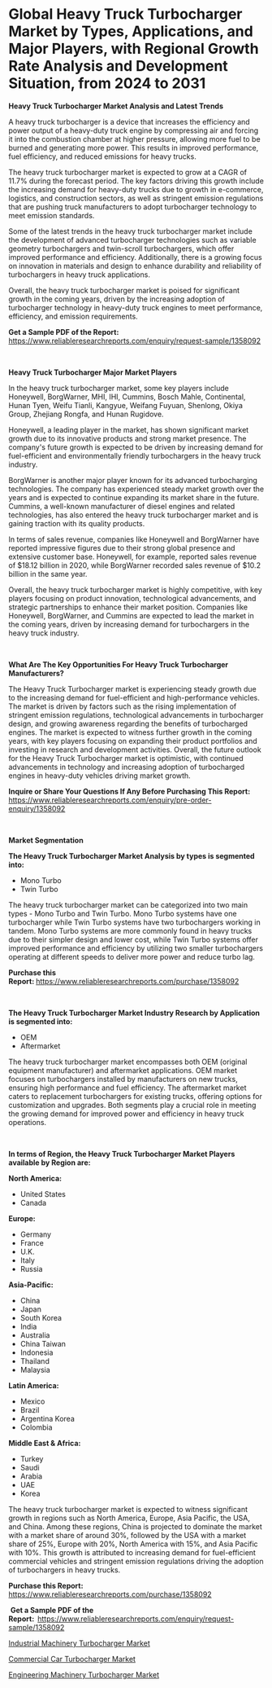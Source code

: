 <p><h1>Global Heavy Truck Turbocharger Market by Types, Applications, and Major Players, with Regional Growth Rate Analysis and Development Situation, from 2024 to 2031</h1></p><p><strong>Heavy Truck Turbocharger Market Analysis and Latest Trends</strong></p>
<p><p>A heavy truck turbocharger is a device that increases the efficiency and power output of a heavy-duty truck engine by compressing air and forcing it into the combustion chamber at higher pressure, allowing more fuel to be burned and generating more power. This results in improved performance, fuel efficiency, and reduced emissions for heavy trucks.</p><p>The heavy truck turbocharger market is expected to grow at a CAGR of 11.7% during the forecast period. The key factors driving this growth include the increasing demand for heavy-duty trucks due to growth in e-commerce, logistics, and construction sectors, as well as stringent emission regulations that are pushing truck manufacturers to adopt turbocharger technology to meet emission standards.</p><p>Some of the latest trends in the heavy truck turbocharger market include the development of advanced turbocharger technologies such as variable geometry turbochargers and twin-scroll turbochargers, which offer improved performance and efficiency. Additionally, there is a growing focus on innovation in materials and design to enhance durability and reliability of turbochargers in heavy truck applications.</p><p>Overall, the heavy truck turbocharger market is poised for significant growth in the coming years, driven by the increasing adoption of turbocharger technology in heavy-duty truck engines to meet performance, efficiency, and emission requirements.</p></p>
<p><strong>Get a Sample PDF of the Report:&nbsp;</strong> <a href="https://www.reliableresearchreports.com/enquiry/request-sample/1358092">https://www.reliableresearchreports.com/enquiry/request-sample/1358092</a></p>
<p>&nbsp;</p>
<p><strong>Heavy Truck Turbocharger Major Market Players</strong></p>
<p><p>In the heavy truck turbocharger market, some key players include Honeywell, BorgWarner, MHI, IHI, Cummins, Bosch Mahle, Continental, Hunan Tyen, Weifu Tianli, Kangyue, Weifang Fuyuan, Shenlong, Okiya Group, Zhejiang Rongfa, and Hunan Rugidove. </p><p>Honeywell, a leading player in the market, has shown significant market growth due to its innovative products and strong market presence. The company's future growth is expected to be driven by increasing demand for fuel-efficient and environmentally friendly turbochargers in the heavy truck industry.</p><p>BorgWarner is another major player known for its advanced turbocharging technologies. The company has experienced steady market growth over the years and is expected to continue expanding its market share in the future. Cummins, a well-known manufacturer of diesel engines and related technologies, has also entered the heavy truck turbocharger market and is gaining traction with its quality products.</p><p>In terms of sales revenue, companies like Honeywell and BorgWarner have reported impressive figures due to their strong global presence and extensive customer base. Honeywell, for example, reported sales revenue of $18.12 billion in 2020, while BorgWarner recorded sales revenue of $10.2 billion in the same year.</p><p>Overall, the heavy truck turbocharger market is highly competitive, with key players focusing on product innovation, technological advancements, and strategic partnerships to enhance their market position. Companies like Honeywell, BorgWarner, and Cummins are expected to lead the market in the coming years, driven by increasing demand for turbochargers in the heavy truck industry.</p></p>
<p>&nbsp;</p>
<p><strong>What Are The Key Opportunities For Heavy Truck Turbocharger Manufacturers?</strong></p>
<p><p>The Heavy Truck Turbocharger market is experiencing steady growth due to the increasing demand for fuel-efficient and high-performance vehicles. The market is driven by factors such as the rising implementation of stringent emission regulations, technological advancements in turbocharger design, and growing awareness regarding the benefits of turbocharged engines. The market is expected to witness further growth in the coming years, with key players focusing on expanding their product portfolios and investing in research and development activities. Overall, the future outlook for the Heavy Truck Turbocharger market is optimistic, with continued advancements in technology and increasing adoption of turbocharged engines in heavy-duty vehicles driving market growth.</p></p>
<p><strong>Inquire or Share Your Questions If Any Before Purchasing This Report:</strong> <a href="https://www.reliableresearchreports.com/enquiry/pre-order-enquiry/1358092">https://www.reliableresearchreports.com/enquiry/pre-order-enquiry/1358092</a></p>
<p>&nbsp;</p>
<p><strong>Market Segmentation</strong></p>
<p><strong>The Heavy Truck Turbocharger Market Analysis by types is segmented into:</strong></p>
<p><ul><li>Mono Turbo</li><li>Twin Turbo</li></ul></p>
<p><p>The heavy truck turbocharger market can be categorized into two main types - Mono Turbo and Twin Turbo. Mono Turbo systems have one turbocharger while Twin Turbo systems have two turbochargers working in tandem. Mono Turbo systems are more commonly found in heavy trucks due to their simpler design and lower cost, while Twin Turbo systems offer improved performance and efficiency by utilizing two smaller turbochargers operating at different speeds to deliver more power and reduce turbo lag.</p></p>
<p><strong>Purchase this Report:&nbsp;</strong><a href="https://www.reliableresearchreports.com/purchase/1358092">https://www.reliableresearchreports.com/purchase/1358092</a></p>
<p>&nbsp;</p>
<p><strong>The Heavy Truck Turbocharger Market Industry Research by Application is segmented into:</strong></p>
<p><ul><li>OEM</li><li>Aftermarket</li></ul></p>
<p><p>The heavy truck turbocharger market encompasses both OEM (original equipment manufacturer) and aftermarket applications. OEM market focuses on turbochargers installed by manufacturers on new trucks, ensuring high performance and fuel efficiency. The aftermarket market caters to replacement turbochargers for existing trucks, offering options for customization and upgrades. Both segments play a crucial role in meeting the growing demand for improved power and efficiency in heavy truck operations.</p></p>
<p>&nbsp;</p>
<p><strong>In terms of Region, the Heavy Truck Turbocharger Market Players available by Region are:</strong></p>
<p>
    <p> <strong> North America: </strong>
        <ul>
            <li>United States</li>
            <li>Canada</li>
        </ul>
        </p> 
    <p> <strong> Europe: </strong>
        <ul>
            <li>Germany</li>
            <li>France</li>
            <li>U.K.</li>
            <li>Italy</li>
            <li>Russia</li>
        </ul>
        </p> 
    <p> <strong> Asia-Pacific: </strong>
        <ul>
            <li>China</li>
            <li>Japan</li>
            <li>South Korea</li>
            <li>India</li>
            <li>Australia</li>
            <li>China Taiwan</li>
            <li>Indonesia</li>
            <li>Thailand</li>
            <li>Malaysia</li>
        </ul>
        </p> 
    <p> <strong> Latin America: </strong>
        <ul>
            <li>Mexico</li>
            <li>Brazil</li>
            <li>Argentina Korea</li>
            <li>Colombia</li>
        </ul>
        </p> 
    <p> <strong> Middle East & Africa: </strong>
        <ul>
            <li>Turkey</li>
            <li>Saudi</li>
            <li>Arabia</li>
            <li>UAE</li>
            <li>Korea</li>
        </ul>
    </p>
    </p>
<p><p>The heavy truck turbocharger market is expected to witness significant growth in regions such as North America, Europe, Asia Pacific, the USA, and China. Among these regions, China is projected to dominate the market with a market share of around 30%, followed by the USA with a market share of 25%, Europe with 20%, North America with 15%, and Asia Pacific with 10%. This growth is attributed to increasing demand for fuel-efficient commercial vehicles and stringent emission regulations driving the adoption of turbochargers in heavy trucks.</p></p>
<p><strong>Purchase this Report: </strong><a href="https://www.reliableresearchreports.com/purchase/1358092">https://www.reliableresearchreports.com/purchase/1358092</a></p>
<p>&nbsp;<strong>Get a Sample PDF of the Report:&nbsp;&nbsp;</strong><a href="https://www.reliableresearchreports.com/enquiry/request-sample/1358092">https://www.reliableresearchreports.com/enquiry/request-sample/1358092</a></p>
<p><strong></strong></p>
<p><p><a href="https://github.com/singletonthaxterkelliehr2df/Market-Research-Report-List-1/blob/main/industrial-machinery-turbocharger-market.md">Industrial Machinery Turbocharger Market</a></p><p><a href="https://github.com/kosella/Market-Research-Report-List-2/blob/main/commercial-car-turbocharger-market.md">Commercial Car Turbocharger Market</a></p><p><a href="https://github.com/kufem1/Market-Research-Report-List-1/blob/main/engineering-machinery-turbocharger-market.md">Engineering Machinery Turbocharger Market</a></p></p>